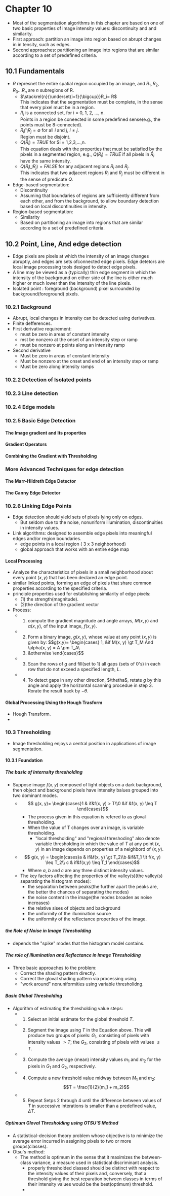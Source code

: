 # Chapter 10

- Most of the segmentation algorithms in this chapter are based on one of two basic properties of image intensity values: discontinuity and and similarity.
- First approach: partition an image into region based on abrupt changes in in tensity, such as edges.
- Second approaches: partitioning an image into regions that are similar according to a set of predefined criteria.


## 10.1 Fundamentals
- $R$ represnet the entire spatial region occupied by an image, and $R_1, R_2, R_3... R_n$ are $n$ subregions of R.
  - $\stackrel{n}{\underset{i=1}{\bigcup}}R_i= R$  
    This indicates that the segmentation must be complete, in the sense that every pixel must be in a region. 
  - $R_i$ is a connected set, for i = 0, 1, 2, ..., n.  
    Points in a region be coneected in some predefined sense(e.g., the points must be 8-connected).
  - $R_i \bigcap R_j = \emptyset$ for all $i$ and $j$, $i \neq j$.  
    Region must be disjoint.  
  - $Q(R_i) = TRUE$ for $i = 1,2,3,...,n.  
    This equation deals with the properties that must be satisfied by the pixels in a segmented region, e.g., $Q(R_i) = TRUE$ if all pixels in $R_i$ have the same intensity.
  - $Q(R_i\bigcup R_j) = FALSE$ for any adjacent regions $R_i$ and $R_j$.  
    This indicates that two adjacent regions $R_i$ and $R_j$ must be different in the sense of predicate $Q$.
- Edge-based segmentation: 
  - Discontinuity
  - Assuming that boundaries of regions are sufficiently different from each other, and from the background, to allow boundary detection based on local discontinuities in intensity. 
- Region-based segmentation:
  - Similarity
  - Based on partitioning an image into regions that are similar according to a set of predefined criteria.

## 10.2 Point, Line, And edge detection
- Edge pixels are pixels at which the intensity of an image changes abruptly, and edges are sets ofconnected edge pixels. Edge detetors are local image processing tools desiged to detect edge pixels. 
- A line may be viewed as a (typically) thin edge segment in which the intensity of the background on either side of the line is either much higher or much lower than the intensity of the line pixels. 
- Isolated point : foreground (background) pixel surrounded by background(foreground) pixels.

### 10.2.1 Background
- Abrupt, local changes in intensity can be detected using derivatives.
- Finite defferences.
- First derivative requirement: 
  - must be zero in areas of constant intensity
  - mst be nonzero at the onset of an intensity step or ramp
  - must be nonzero at points along an intensity ramp
- Second derivative
  - Must be zero in areas of constant intensity
  - Must be nonzero at the onset and end of an intensity step or ramp
  - Must be zero along intensity ramps
### 10.2.2 Detection of Isolated points 
### 10.2.3 Line detection
### 10.2.4 Edge models
### 10.2.5 Basic Edge Detection
#### The Image gradient and Its properties
#### Gradient Operators
#### Combining the Gradient with Thresholding

### More Advanced Techniques for edge detection
#### The Marr-Hildreth Edge Detector
#### The Canny Edge Detector

### 10.2.6 Linking Edge Points
- Edge detection should yield sets of pixels lying only on edges.
  - But seldom due to the noise, nonuniform illumination, discontinuities in intensity values.
- Link algorithms: designed to assemble edge pixels into meaningful edges and/or region boundaries.
  - edge points in a local region ( 3 x 3 neighborhood)
  - global approach that works with an entire edge map

#### Local Processing
- Analyze the characteristics of pixels in a small neighborhood about every point $(x, y)$ that has been declared an edge point.
- similar linked points, forming an edge of pixels that share common properties according to the specified criteria.
- principle properties used for establishing similarity of edge pixels:
  - (1) the strength(magnitude).
  - (2)the direction of the gradient vector
- Process:
  - 1. compute the gradient magnitude and angle arrays, $M(x, y)$ and $\alpha (x, y)$, of the input image, $f(x, y)$.
  - 2. Form a binary image, $g(x, y)$, whose value at any point $(x, y)$ is given by:
    $$g(x,y)=
      \begin{cases}
      1, &if M(x, y) \gt T_M And \alpha(x, y) = A \pm T_A\\
      0. &otherwise
      \end{cases}$$
  - 3. Scan the rows of $g$ and fill(set to 1) all gaps (sets of 0's) in each row that do not exceed a specified length, $L$.
  - 4. To detect gaps in any other direction, $\thetha$, retate $g$ by this angle and apply the horizontal scanning procedue in step 3. Rorate the result back by $-\theta$.

#### Global Processing Using the Hough Trasform
- Hough Transform.
- 


### 10.3 Thresholding
- Image thresholding enjoys a central position in applications of image segmentation.

#### 10.3.1 Foundation
##### The basic of Internsity thresholding
- Suppose image $f(x, y)$ composed of light objects on a dark background, then object and background pixels have intensity balues grouped into two dominant modes.
  - $$ g(x, y)= \begin{cases}1 & if&f(x, y) > T\\0 &if &f(x, y) \leq T \end{cases}$$
    - The process given in this equation is refered to as gloval thresholding.
    - When the value of T changes over an image, is variable thresholding.
      - "local thresholding" and "regional threshoding" also denote variable thresholding in which the value of $T$ at any point $(x, y)$ in an image depends on properties of a neighbord of $(x, y)$.
  - $$ g(x, y) = \begin{cases}a & if&f(x, y) \gt T_2\\b &if&T_1 \lt f(x, y) \leq T_2\\ c & if&f(x,y) \leq T_1 \end{cases}$$
    - Where $a$, $b$ and $c$ are any three distinct intensity values.
  - The key factors affecting the properties of the valley(s)(the valley(s) separating the histogram modes):
    - the separation between peaks(the further apart the peaks are, the better the chances of separating the modes)
    - the noise content in the image(the modes broaden as noise increases)
    - the relative sises of objects and background
    - the uniformity of the illumination source
    - the uniformity of the reflectance properties of the image.


##### the Role of Noise in Image Thresholding
- depends the "spike" modes that the histogram model contains.
  
##### The role of illumination and Reflectance in Image Thresholding
- Three basic approaches to the problem:
  - Correct the shading pattern directly.
  - Correct the gloval shading pattern via processing using.
  - "work around" nonuniformities using variable thresholidng.

##### Basic Global Thresholding
- Algorithm of estimating the thresholding value steps:
  - 1. Select an initial estimate for the global threshold $T$.
  - 2. Segment the image using $T$ in the Equation above. Thie will produce two groups of pixels: $G_1$, consisting of pixels with intensity values $\gt T$; the $G_2$, consisting of pixels with values $\leq T$.
  - 3. Compute the average (mean) intensity values $m_1$ and $m_2$ for the pixels in $G_1$ and $G_2$, respectively.   
  - 4. Compute a new threshold value midway between $M_1$ and $m_2$:
        $$T = \frac{1}{2}(m_1 + m_2)$$
  - 5. Repeat Setps 2 through 4 until the difference between values of $T$ in successive interations is smaller than a predefined value, $\Delta T$.
   

##### Optimum Gloval Thresholding using OTSU'S Method

- A statistical-decision theory problem whose objective is to minimize the average error incurred in assigning pixels to two or more groups(classes).
- Otsu's method:
  - The method is optimum in the sense that it maximizes the between-class variance, a measure used in statistical discriminant analysis. 
    - properly thresholded classed should be distinct with respect to the intensity values of their pixels and, conversely, that a threshold giving the best reparation between classes in terms of their intensity values would be the best(optimum) threshold.
    - 
